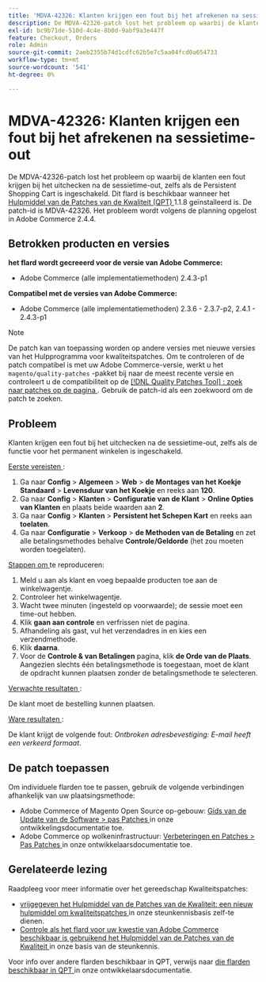 ```yaml
---
title: 'MDVA-42326: Klanten krijgen een fout bij het afrekenen na sessietime-out'
description: De MDVA-42326-patch lost het probleem op waarbij de klanten een fout krijgen bij het uitchecken na de sessietime-out, zelfs als de Persistent Shopping Cart is ingeschakeld. Deze patch is beschikbaar wanneer [Quality Patches Tool (QPT)] (/help/announcements/adobe-commerce-announcements/magento-quality-patches-released-new-tool-to-self-serve-quality-patches.md) 1.1.8 is geïnstalleerd. De patch-id is MDVA-42326. Het probleem wordt volgens de planning opgelost in Adobe Commerce 2.4.4.
exl-id: bc9b71de-510d-4c4e-8b0d-9abf9a3e447f
feature: Checkout, Orders
role: Admin
source-git-commit: 2aeb2355b74d1cdfc62b5e7c5aa04fcd0a654733
workflow-type: tm+mt
source-wordcount: '541'
ht-degree: 0%

---
```


# MDVA-42326: Klanten krijgen een fout bij het afrekenen na sessietime-out

De MDVA-42326-patch lost het probleem op waarbij de klanten een fout krijgen bij het uitchecken na de sessietime-out, zelfs als de Persistent Shopping Cart is ingeschakeld. Dit flard is beschikbaar wanneer het [ Hulpmiddel van de Patches van de Kwaliteit (QPT) ](/help/announcements/adobe-commerce-announcements/magento-quality-patches-released-new-tool-to-self-serve-quality-patches.md) 1.1.8 geïnstalleerd is. De patch-id is MDVA-42326. Het probleem wordt volgens de planning opgelost in Adobe Commerce 2.4.4.

## Betrokken producten en versies

**het flard wordt gecreeerd voor de versie van Adobe Commerce:**

* Adobe Commerce (alle implementatiemethoden) 2.4.3-p1

**Compatibel met de versies van Adobe Commerce:**

* Adobe Commerce (alle implementatiemethoden) 2.3.6 - 2.3.7-p2, 2.4.1 - 2.4.3-p1

>[!NOTE]
>
>De patch kan van toepassing worden op andere versies met nieuwe versies van het Hulpprogramma voor kwaliteitspatches. Om te controleren of de patch compatibel is met uw Adobe Commerce-versie, werkt u het `magento/quality-patches` -pakket bij naar de meest recente versie en controleert u de compatibiliteit op de [[!DNL Quality Patches Tool] : zoek naar patches op de pagina ](https://experienceleague.adobe.com/tools/commerce-quality-patches/index.html) . Gebruik de patch-id als een zoekwoord om de patch te zoeken.

## Probleem

Klanten krijgen een fout bij het uitchecken na de sessietime-out, zelfs als de functie voor het permanent winkelen is ingeschakeld.

<u> Eerste vereisten </u>:

1. Ga naar **Config** > **Algemeen** > **Web** > **de Montages van het Koekje Standaard** > **Levensduur van het Koekje** en reeks aan **120**.
1. Ga naar **Config** > **Klanten** > **Configuratie van de Klant** > **Online Opties van Klanten** en plaats beide waarden aan **2**.
1. Ga naar **Config** > **Klanten** > **Persistent het Schepen Kart** en reeks aan **toelaten**.
1. Ga naar **Configuratie** > **Verkoop** > **de Methoden van de Betaling** en zet alle betalingsmethodes behalve **Controle/Geldorde** (het zou moeten worden toegelaten).

<u> Stappen om </u> te reproduceren:

1. Meld u aan als klant en voeg bepaalde producten toe aan de winkelwagentje.
1. Controleer het winkelwagentje.
1. Wacht twee minuten (ingesteld op voorwaarde); de sessie moet een time-out hebben.
1. Klik **gaan aan controle** en verfrissen niet de pagina.
1. Afhandeling als gast, vul het verzendadres in en kies een verzendmethode.
1. Klik **daarna**.
1. Voor de **Controle &amp; van Betalingen** pagina, klik **de Orde van de Plaats**. Aangezien slechts één betalingsmethode is toegestaan, moet de klant de opdracht kunnen plaatsen zonder de betalingsmethode te selecteren.

<u> Verwachte resultaten </u>:

De klant moet de bestelling kunnen plaatsen.

<u> Ware resultaten </u>:

De klant krijgt de volgende fout: *Ontbroken adresbevestiging: E-mail heeft een verkeerd formaat*.

## De patch toepassen

Om individuele flarden toe te passen, gebruik de volgende verbindingen afhankelijk van uw plaatsingsmethode:

* Adobe Commerce of Magento Open Source op-gebouw: [ Gids van de Update van de Software > pas Patches ](https://experienceleague.adobe.com/en/docs/commerce-operations/tools/quality-patches-tool/usage) in onze ontwikkelingsdocumentatie toe.
* Adobe Commerce op wolkeninfrastructuur: [ Verbeteringen en Patches > Pas Patches ](https://experienceleague.adobe.com/en/docs/commerce-cloud-service/user-guide/develop/upgrade/apply-patches) in onze ontwikkelaarsdocumentatie toe.

## Gerelateerde lezing

Raadpleeg voor meer informatie over het gereedschap Kwaliteitspatches:

* [ vrijgegeven het Hulpmiddel van de Patches van de Kwaliteit: een nieuw hulpmiddel om kwaliteitspatches ](/help/announcements/adobe-commerce-announcements/magento-quality-patches-released-new-tool-to-self-serve-quality-patches.md) in onze steunkennisbasis zelf-te dienen.
* [ Controle als het flard voor uw kwestie van Adobe Commerce beschikbaar is gebruikend het Hulpmiddel van de Patches van de Kwaliteit ](/help/support-tools/patches-available-in-qpt-tool/check-patch-for-magento-issue-with-magento-quality-patches.md) in onze basis van de steunkennis.

Voor info over andere flarden beschikbaar in QPT, verwijs naar [ die flarden beschikbaar in QPT ](https://experienceleague.adobe.com/tools/commerce-quality-patches/index.html) in onze ontwikkelaarsdocumentatie.
